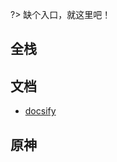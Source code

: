 <!--
 * @FilePath: \docs\guide.md
 * @Date: 2024-04-03 22:25:50
 * @Author: SoulSeven7 xc.xiaoqi7@foxmail.com
 * @LastEditors: SoulSeven7 xc.xiaoqi7@foxmail.com
 * @LastEditTime: 2024-04-05 22:35:42
 * @Description:
-->

?> 缺个入口，就这里吧！

## 全栈

## 文档

- [docsify](/docs/docsify.md)

## 原神

